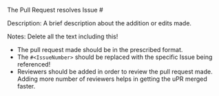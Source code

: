 The Pull Request resolves Issue #<IssueNumber>

Description:
A brief description about the addition or edits made.

Notes: Delete all the text including this!
* The pull request made should be in the prescribed format.
* The  `#<IssueNumber>` should be replaced with the specific Issue being referenced!
* Reviewers should be added in order to review the pull request made. Adding more number of reviewers helps in getting the uPR merged faster.